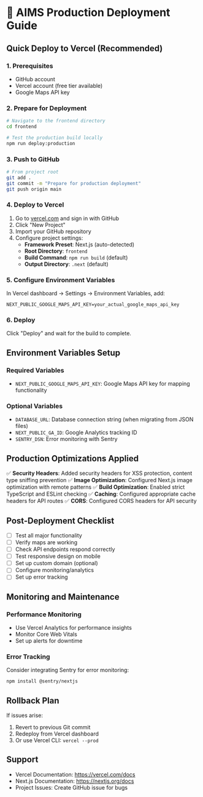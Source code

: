 # 🚀 AIMS Production Deployment Guide

## Quick Deploy to Vercel (Recommended)

### 1. Prerequisites
- GitHub account
- Vercel account (free tier available)
- Google Maps API key

### 2. Prepare for Deployment

```bash
# Navigate to the frontend directory
cd frontend

# Test the production build locally
npm run deploy:production
```

### 3. Push to GitHub

```bash
# From project root
git add .
git commit -m "Prepare for production deployment"
git push origin main
```

### 4. Deploy to Vercel

1. Go to [vercel.com](https://vercel.com) and sign in with GitHub
2. Click "New Project"
3. Import your GitHub repository
4. Configure project settings:
   - **Framework Preset**: Next.js (auto-detected)
   - **Root Directory**: `frontend`
   - **Build Command**: `npm run build` (default)
   - **Output Directory**: `.next` (default)

### 5. Configure Environment Variables

In Vercel dashboard → Settings → Environment Variables, add:

```
NEXT_PUBLIC_GOOGLE_MAPS_API_KEY=your_actual_google_maps_api_key
```

### 6. Deploy

Click "Deploy" and wait for the build to complete.

## Environment Variables Setup

### Required Variables
- `NEXT_PUBLIC_GOOGLE_MAPS_API_KEY`: Google Maps API key for mapping functionality

### Optional Variables
- `DATABASE_URL`: Database connection string (when migrating from JSON files)
- `NEXT_PUBLIC_GA_ID`: Google Analytics tracking ID
- `SENTRY_DSN`: Error monitoring with Sentry

## Production Optimizations Applied

✅ **Security Headers**: Added security headers for XSS protection, content type sniffing prevention
✅ **Image Optimization**: Configured Next.js image optimization with remote patterns
✅ **Build Optimization**: Enabled strict TypeScript and ESLint checking
✅ **Caching**: Configured appropriate cache headers for API routes
✅ **CORS**: Configured CORS headers for API security

## Post-Deployment Checklist

- [ ] Test all major functionality
- [ ] Verify maps are working
- [ ] Check API endpoints respond correctly
- [ ] Test responsive design on mobile
- [ ] Set up custom domain (optional)
- [ ] Configure monitoring/analytics
- [ ] Set up error tracking

## Monitoring and Maintenance

### Performance Monitoring
- Use Vercel Analytics for performance insights
- Monitor Core Web Vitals
- Set up alerts for downtime

### Error Tracking
Consider integrating Sentry for error monitoring:

```bash
npm install @sentry/nextjs
```

## Rollback Plan

If issues arise:
1. Revert to previous Git commit
2. Redeploy from Vercel dashboard
3. Or use Vercel CLI: `vercel --prod`

## Support

- Vercel Documentation: https://vercel.com/docs
- Next.js Documentation: https://nextjs.org/docs
- Project Issues: Create GitHub issue for bugs
